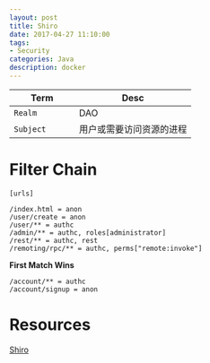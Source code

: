 ```yaml
---
layout: post
title: Shiro
date: 2017-04-27 11:10:00
tags:
- Security
categories: Java
description: docker
---
```



|       Term           | Desc                                                  |
| -------------------- | ----------------------------------------------------- |
| `Realm`              |   DAO                                                 |
| `Subject`            | 用户或需要访问资源的进程                                  |





# Filter Chain

```properties
[urls]

/index.html = anon
/user/create = anon
/user/** = authc
/admin/** = authc, roles[administrator]
/rest/** = authc, rest
/remoting/rpc/** = authc, perms["remote:invoke"]
```

**First Match Wins**
```properties
/account/** = authc
/account/signup = anon
```



# Resources
[Shiro](http://shiro.apache.org)
